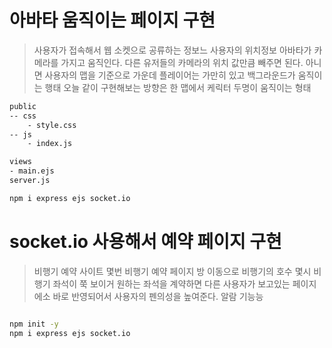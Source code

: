 


# 아바타 움직이는 페이지 구현
> 사용자가 접속해서 웹 소켓으로 공류하는 정보느 사용자의 위치정보
> 아바타가 카메라를 가지고 움직인다. 다른 유저들의 카메라의 위치 값만큼 빼주면 된다.
> 아니면 사용자의 맵을 기준으로 가운데 플레이어는 가만히 있고 백그라운드가 움직이는 행태
> 오늘 같이 구현해보는 방향은 한 맵에서 케릭터 두명이 움직이는 형태


```sh
public
-- css
    - style.css
-- js
    - index.js

views
- main.ejs
server.js

npm i express ejs socket.io


```


# socket.io  사용해서 예약 페이지 구현
> 비행기 예약 사이트
> 몇번 비행기 예약 페이지
> 방 이동으로 비행기의 호수 몇시 비행기
> 좌석이 쭉 보이거 원하는 좌석을 계약하면 다른 사용자가 보고있는 페이지에소 
> 바로 반영되어서 사용자의 펜의성을 높여준다.
> 알람 기능능




```sh

npm init -y
npm i express ejs socket.io


```